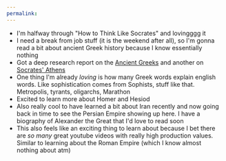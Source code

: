 ```yaml
---
permalink: 
---
```


- I'm halfway through "How to Think Like Socrates" and lovingggg it
- I need a break from job stuff (it is the weekend after all), so I'm gonna read a bit about ancient Greek history because I know essentially nothing
- Got a deep research report on the [Ancient Greeks](https://docs.google.com/document/d/16_jdEXDsJ1sQeR7dabMw7v9JIexnjpt3u7sIHrjtp8g/edit?usp=sharing) and another on [Socrates' Athens](https://docs.google.com/document/d/1Q9ceGn4e1FZ8s5nDTEMI3fvEvgbMp4lWQSFOG_YJi_g/edit?tab=t.0)
- One thing I'm already *loving* is how many Greek words explain english words. Like sophistication comes from Sophists, stuff like that. Metropolis, tyrants, oligarchs, Marathon
- Excited to learn more about Homer and Hesiod
- Also really cool to have learned a bit about Iran recently and now going back in time to see the Persian Empire showing up here. I have a biography of Alexander the Great that I'd love to read soon
- This also feels like an exciting thing to learn about because I bet there are _so many_ great youtube videos with really high production values. Similar to learning about the Roman Empire (which I know almost nothing about atm)